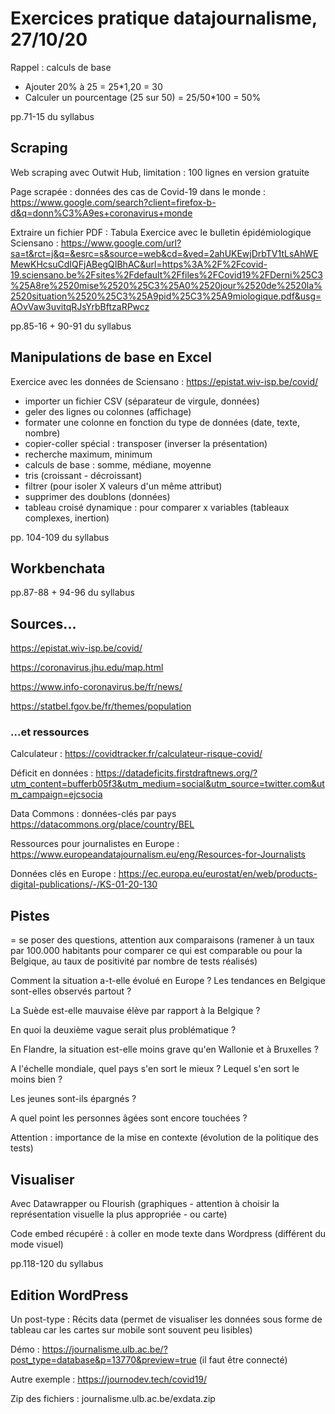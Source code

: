 # Exercices pratique datajournalisme, 27/10/20

Rappel : calculs de base

* Ajouter 20% à 25 =  25*1,20 = 30
* Calculer un pourcentage (25 sur 50) = 25/50*100 = 50%

pp.71-15 du syllabus

## Scraping

Web scraping avec Outwit Hub, limitation : 100 lignes en version gratuite

Page scrapée : données des cas de Covid-19 dans le monde :
https://www.google.com/search?client=firefox-b-d&q=donn%C3%A9es+coronavirus+monde

Extraire un fichier PDF : Tabula
Exercice avec le bulletin épidémiologique Sciensano : https://www.google.com/url?sa=t&rct=j&q=&esrc=s&source=web&cd=&ved=2ahUKEwjDrbTV1tLsAhWEMewKHcsuCdIQFjABegQIBhAC&url=https%3A%2F%2Fcovid-19.sciensano.be%2Fsites%2Fdefault%2Ffiles%2FCovid19%2FDerni%25C3%25A8re%2520mise%2520%25C3%25A0%2520jour%2520de%2520la%2520situation%2520%25C3%25A9pid%25C3%25A9miologique.pdf&usg=AOvVaw3uvitqRJsYrbBftzaRPwcz

pp.85-16 + 90-91 du syllabus

## Manipulations de base en Excel

Exercice avec les données de Sciensano : https://epistat.wiv-isp.be/covid/

* importer un fichier CSV (séparateur de virgule, données)
* geler des lignes ou colonnes (affichage)
* formater une colonne en fonction du type de données (date, texte, nombre)
* copier-coller spécial : transposer (inverser la présentation)
* recherche maximum, minimum
* calculs de base : somme, médiane, moyenne
* tris (croissant - décroissant)
* filtrer (pour isoler X valeurs d'un même attribut)
* supprimer des doublons (données)
* tableau croisé dynamique : pour comparer x variables (tableaux complexes, inertion)


pp. 104-109 du syllabus

## Workbenchata

pp.87-88 + 94-96  du syllabus

## Sources...

https://epistat.wiv-isp.be/covid/

https://coronavirus.jhu.edu/map.html

https://www.info-coronavirus.be/fr/news/

https://statbel.fgov.be/fr/themes/population

### ...et ressources

Calculateur : https://covidtracker.fr/calculateur-risque-covid/

Déficit en données : https://datadeficits.firstdraftnews.org/?utm_content=bufferb05f3&utm_medium=social&utm_source=twitter.com&utm_campaign=ejcsocia

Data Commons : données-clés par pays https://datacommons.org/place/country/BEL

Ressources pour journalistes en Europe : https://www.europeandatajournalism.eu/eng/Resources-for-Journalists

Données clés en Europe : https://ec.europa.eu/eurostat/en/web/products-digital-publications/-/KS-01-20-130

## Pistes

= se poser des questions, attention aux comparaisons (ramener à un taux par 100.000 habitants pour comparer ce qui est comparable ou pour la Belgique, au taux de positivité par nombre de tests réalisés)

Comment la situation a-t-elle évolué en Europe ? Les tendances en Belgique sont-elles observés partout ?

La Suède est-elle mauvaise élève par rapport à la Belgique ? 

En quoi la deuxième vague serait plus problématique ?

En Flandre, la situation est-elle moins grave qu'en Wallonie et à Bruxelles ?

A l'échelle mondiale, quel pays s'en sort le mieux ? Lequel s'en sort le moins bien ?

Les jeunes sont-ils épargnés ?

A quel point les personnes âgées sont encore touchées ?

Attention : importance de la mise en contexte (évolution de la politique des tests)

## Visualiser

Avec Datawrapper ou Flourish (graphiques - attention à choisir la représentation visuelle la plus appropriée - ou carte)

Code embed récupéré : à coller en mode texte dans Wordpress (différent du mode visuel)

pp.118-120 du syllabus

## Edition WordPress

Un post-type : Récits data (permet de visualiser les données sous forme de tableau car les cartes sur mobile sont souvent peu lisibles)

Démo : https://journalisme.ulb.ac.be/?post_type=database&p=13770&preview=true
(il faut être connecté)

Autre exemple : https://journodev.tech/covid19/

Zip des fichiers : journalisme.ulb.ac.be/exdata.zip
